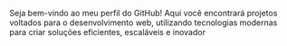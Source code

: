 Seja bem-vindo ao meu perfil do GitHub! Aqui você encontrará projetos voltados para o desenvolvimento web,
utilizando tecnologias modernas para criar soluções eficientes, escaláveis e inovador
